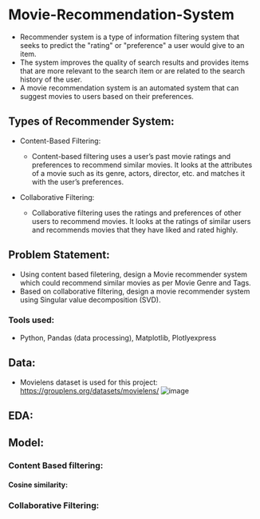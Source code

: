# Movie-Recommendation-System
 - Recommender system is a type of information filtering system that seeks to predict the "rating" or "preference" a user would give to an item.
 - The system improves the quality of search results and provides items that are more relevant to the search item or are related to the search history of the user.
 - A movie recommendation system is an automated system that can suggest movies to users based on their preferences.
 
## Types of Recommender System:
- Content-Based Filtering: 
   - Content-based filtering uses a user’s past movie ratings and preferences to recommend similar movies. It looks at the attributes of a movie such as its genre, actors, director, etc. and matches it with the user’s preferences.

- Collaborative Filtering: 
    - Collaborative filtering uses the ratings and preferences of other users to recommend movies. It looks at the ratings of similar users and recommends movies that they have liked and rated highly.

## Problem Statement:
- Using content based filetering, design a Movie recommender system which could recommend similar movies as per Movie Genre and Tags.
- Based on collaborative filtering, design a movie recommender system using Singular value decomposition (SVD).

### Tools used:
- Python, Pandas (data processing), Matplotlib, Plotlyexpress

## Data:
- Movielens dataset is used for this project: https://grouplens.org/datasets/movielens/
 ![image](https://user-images.githubusercontent.com/103464406/217036341-043b629e-bb7e-4ff6-adb2-0cae0b60b5c2.png)

## EDA:

## Model:
### Content Based filtering:
#### Cosine similarity:

### Collaborative Filtering:
